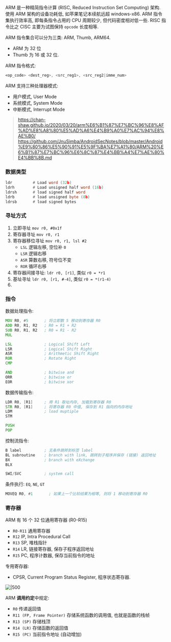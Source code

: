 ARM 是一种精简指令计算 (RISC, Reduced Instruction Set Computing) 架构. 使用 ARM 架构的设备功耗低, 如苹果笔记本续航远超 windows-x86. 
ARM 指令集执行效率高, 即每条指令占用的 CPU 周期较少, 但代码密度相对低一些. RISC 指令比之 CISC 主要为试图保持 `opcode` 长度相等.

ARM 指令集合可以分为三类: ARM, Thumb, ARM64. 
- ARM 为 32 位
- Thumb 为 16 或 32 位. 

ARM 指令格式:
```asm
<op_code> <dest_reg>, <src_reg1>, <src_reg2|imme_num>
```

ARM 支持三种处理器模式:
- 用户模式, User Mode
- 系统模式, System Mode
- 中断模式, Interrupt Mode


> https://chan-shaw.github.io/2020/03/20/arm%E6%B1%87%E7%BC%96%E8%AF%AD%E8%A8%80%E5%AD%A6%E4%B9%A0%E7%AC%94%E8%AE%B0/
> https://github.com/JnuSimba/AndroidSecNotes/blob/master/Android%E9%80%86%E5%90%91%E5%9F%BA%E7%A1%80/ARM%20%E6%B1%87%E7%BC%96%E6%8C%87%E4%BB%A4%E7%AE%80%E4%BB%8B.md

### 数据类型

```asm
ldr         # Load word (32b)
ldrh        # Load unsigned half word (16b)
ldrsh       # load signed half word 
ldrb        # load unsigned byte (8b)
ldrsb       # load signed bytes
```

### 寻址方式

1. 立即寻址 `mov r0, #0x1f`
2. 寄存器寻址 `mov r0, r1`
3. 寄存器移位寻址 `mov r0, r1, lsl #2`
	- `LSL` 逻辑左移, 空位补 `0`
	- `LSR` 逻辑右移
	- `ASR` 算数右移, 符号位不变
	- `ROR` 循环右移
4. 寄存器间接寻址: `ldr r0, [r1]`, 类似 `r0 = *r1`
5. 基址寻址 `ldr r0, [r1, #-4]`, 类似 `r0 = *(r1-4)`
6. 


### 指令

数据处理指令:
```asm
MOV R0, #5       ; 将立即数 5 移动到寄存器 R0 
ADD R0, R1, R2   ; R0 = R1 + R2
SUB R0, R1, R2   ; R0 = R1 - R2
MUL 

LSL              ; Logical Shift Left
LSR              ; Logical Shift Right
ASR              ; Arithmetic Shift Right
ROR              ; Rotate Right
CMP            

AND              ; bitwise and
ORR              ; bitwise or
EOR              ; bitwise xor
```

数据传输指令:
```asm
LDR R0, [R1]     ; 用 R1 取址内存, 加载到寄存器 R0
STR R0, [R1]     ; 将寄存器 R0 中值, 保存到 R1 指向的内存地址
LDM              ; load muptiple
STM

PUSH
POP
```

控制流指令:
```asm
B label          ; 无条件跳转到标签 label
BL subroutine    ; branch with link, 跳转到子程序并保存 (链接) 返回地址
BX               ; branch with eXchange
BLX             

SWI/SVC          ; system call
```

条件执行: `EQ`, `NE`, `GT`
```asm
MOVEQ R0, #1       ; 如果上一个比较结果为相等, 则将 1 移动到寄存器 R0
```


### 寄存器

ARM 有 16 个 32 位通用寄存器 (R0-R15)
- `R0-R11` 通用寄存器
- `R12` IP, Intra Procedural Call
- `R13` SP, 堆栈指针
- `R14` LR, 链接寄存器, 保存子程序返回地址
- `R15` PC, 程序计数器, 保存当前指令的地址

专用寄存器:
- CPSR, Current Program Status Register, 程序状态寄存器.

![|500](../../attach/ARM_CPSR_状态寄存器.avif)

ARM **调用约定**中规定:
- `R0` 传递返回值
- `R11 (FP, Frame Pointer)` 存储系统函数的调用值, 也就是函数的栈帧
- `R13 (SP)` 存储栈顶
- `R14 (LR)` 存储函数的返回值
- `R15 (PC)` 当前指令地址 (自动增加)
